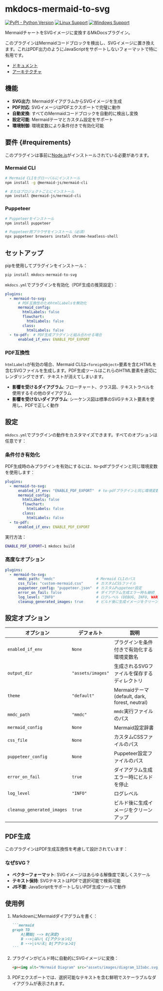 # mkdocs-mermaid-to-svg

[![PyPI - Python Version][python-image]][pypi-link]
[![Linux Support][linux-image]](#requirements)
[![Windows Support][windows-image]](#requirements)

MermaidチャートをSVGイメージに変換するMkDocsプラグイン。

このプラグインはMermaidコードブロックを検出し、SVGイメージに置き換えます。これはPDF出力のようにJavaScriptをサポートしないフォーマットで特に有用です。

- [ドキュメント](https://thankful-beach-0f331f600.1.azurestaticapps.net/)
- [アーキテクチャ](architecture/index.ja.md)

## 機能

- **SVG出力**: MermaidダイアグラムからSVGイメージを生成
- **PDF対応**: SVGイメージはPDFエクスポートで完璧に動作
- **自動変換**: すべてのMermaidコードブロックを自動的に検出し変換
- **設定可能**: Mermaidテーマとカスタム設定をサポート
- **環境制御**: 環境変数により条件付きで有効化可能

## 要件 {#requirements}

このプラグインは事前に[Node.js](https://nodejs.org/)がインストールされている必要があります。

### Mermaid CLI

```bash
# Mermaid CLIをグローバルにインストール
npm install -g @mermaid-js/mermaid-cli

# またはプロジェクトごとにインストール
npm install @mermaid-js/mermaid-cli
```

### Puppeteer

```bash
# Puppeteerをインストール
npm install puppeteer

# Puppeteer用ブラウザをインストール（必須）
npx puppeteer browsers install chrome-headless-shell
```

## セットアップ

pipを使用してプラグインをインストール：

```bash
pip install mkdocs-mermaid-to-svg
```

`mkdocs.yml`でプラグインを有効化（PDF生成の推奨設定）：

```yaml
plugins:
  - mermaid-to-svg:
      # PDF互換性のためhtmlLabelsを無効化
      mermaid_config:
        htmlLabels: false
        flowchart:
          htmlLabels: false
        class:
          htmlLabels: false
  - to-pdf:  # PDF生成プラグインと組み合わせる場合
      enabled_if_env: ENABLE_PDF_EXPORT
```

### PDF互換性

`htmlLabels`が有効の場合、Mermaid CLIは`<foreignObject>`要素を含むHTMLを含むSVGファイルを生成します。PDF生成ツールはこれらのHTML要素を適切にレンダリングできず、テキストが消えてしまいます。

- **影響を受けるダイアグラム**: フローチャート、クラス図、テキストラベルを使用するその他のダイアグラム
- **影響を受けないダイアグラム**: シーケンス図は標準のSVGテキスト要素を使用し、PDFで正しく動作

## 設定

`mkdocs.yml`でプラグインの動作をカスタマイズできます。すべてのオプションは任意です：

### 条件付き有効化

PDF生成時のみプラグインを有効にするには、to-pdfプラグインと同じ環境変数を使用します：

```yaml
plugins:
  - mermaid-to-svg:
      enabled_if_env: "ENABLE_PDF_EXPORT"  # to-pdfプラグインと同じ環境変数を使用
      mermaid_config:
        htmlLabels: false
        flowchart:
          htmlLabels: false
        class:
          htmlLabels: false
  - to-pdf:
      enabled_if_env: ENABLE_PDF_EXPORT
```

実行方法：
```bash
ENABLE_PDF_EXPORT=1 mkdocs build
```

### 高度なオプション

```yaml
plugins:
  - mermaid-to-svg:
      mmdc_path: "mmdc"                   # Mermaid CLIのパス
      css_file: "custom-mermaid.css"      # カスタムCSSファイル
      puppeteer_config: "puppeteer.json"  # カスタムPuppeteer設定
      error_on_fail: false                # ダイアグラム生成エラー時も継続
      log_level: "INFO"                   # ログレベル (DEBUG, INFO, WARNING, ERROR)
      cleanup_generated_images: true      # ビルド後に生成イメージをクリーンアップ
```

## 設定オプション

| オプション | デフォルト | 説明 |
|-----------|----------|------|
| `enabled_if_env` | `None` | プラグインを条件付きで有効化する環境変数名 |
| `output_dir` | `"assets/images"` | 生成されるSVGファイルを保存するディレクトリ |
| `theme` | `"default"` | Mermaidテーマ (default, dark, forest, neutral) |
| `mmdc_path` | `"mmdc"` | `mmdc`実行ファイルのパス |
| `mermaid_config` | `None` | Mermaid設定辞書 |
| `css_file` | `None` | カスタムCSSファイルのパス |
| `puppeteer_config` | `None` | Puppeteer設定ファイルのパス |
| `error_on_fail` | `true` | ダイアグラム生成エラー時にビルドを停止 |
| `log_level` | `"INFO"` | ログレベル |
| `cleanup_generated_images` | `true` | ビルド後に生成イメージをクリーンアップ |

## PDF生成

このプラグインはPDF生成互換性を考慮して設計されています：

### なぜSVG？

- **ベクターフォーマット**: SVGイメージはあらゆる解像度で美しくスケール
- **テキスト保持**: SVGテキストはPDFで選択可能で検索可能
- **JS不要**: JavaScriptをサポートしないPDF生成ツールで動作

## 使用例

1. MarkdownにMermaidダイアグラムを書く：

   ````markdown
   ```mermaid
   graph TD
       A[開始] --> B{決定}
       B -->|はい| C[アクション1]
       B -->|いいえ| D[アクション2]
   ```
   ````

2. プラグインがビルド時に自動的にSVGイメージに変換：

   ```html
   <p><img alt="Mermaid Diagram" src="assets/images/diagram_123abc.svg" /></p>
   ```

3. PDFエクスポートでは、選択可能なテキストを含む鮮明でスケーラブルなダイアグラムが表示されます。

[pypi-link]: https://pypi.org/project/mkdocs-mermaid-to-svg/
[python-image]: https://img.shields.io/pypi/pyversions/mkdocs-mermaid-to-svg?logo=python&logoColor=aaaaaa&labelColor=333333
[linux-image]: https://img.shields.io/badge/Linux-supported-success?logo=linux&logoColor=white&labelColor=333333
[windows-image]: https://img.shields.io/badge/Windows-supported-success?logo=windows&logoColor=white&labelColor=333333
